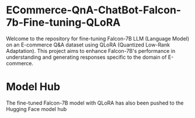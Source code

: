 # ECommerce-QnA-ChatBot-Falcon-7b-Fine-tuning-QLoRA

Welcome to the repository for fine-tuning Falcon-7B LLM (Language Model) on an E-commerce Q&A dataset using QLoRA (Quantized Low-Rank Adaptation). This project aims to enhance Falcon-7B's performance in understanding and generating responses specific to the domain of E-commerce.

# Model Hub
The fine-tuned Falcon-7B model with QLoRA has also been pushed to the Hugging Face model hub
